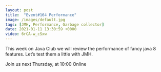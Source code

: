 ```yaml
---
layout: post
title:  "Event#164 Performance"
image: /images/default.jpg
tags: [JMH, Performance, Garbage collector]
date: 2021-01-11 13:30:59 +0000
video: 6rCA-w_cSxw
---
```


This week on Java Club we will review the performance of fancy java 8 features. Let’s test them a little with JMH.

Join us next Thursday, at 10:00 Online
